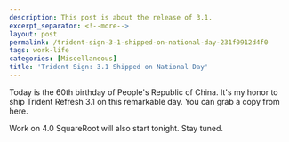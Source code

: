 ```yaml
---
description: This post is about the release of 3.1.
excerpt_separator: <!--more-->
layout: post
permalink: /trident-sign-3-1-shipped-on-national-day-231f0912d4f0
tags: work-life
categories: [Miscellaneous]
title: 'Trident Sign: 3.1 Shipped on National Day'
---
```

Today is the 60th birthday of People's Republic of China. It's my honor to ship Trident Refresh 3.1 on this remarkable day. You can grab a copy from here.

Work on 4.0 SquareRoot will also start tonight. Stay tuned.
<!--more-->